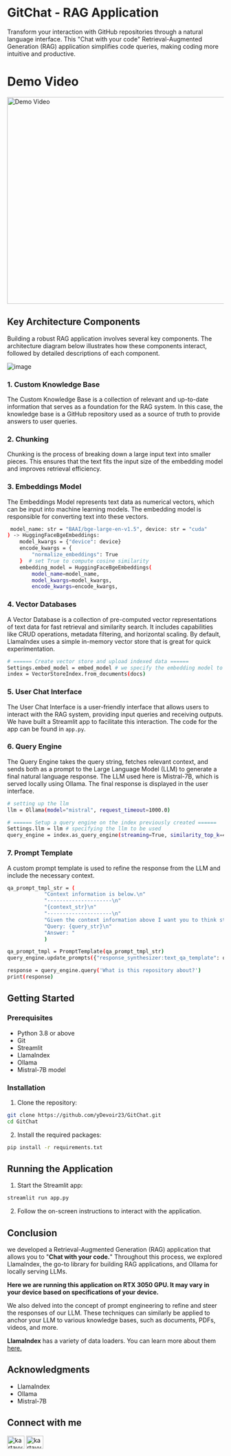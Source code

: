 # GitChat - RAG Application

Transform your interaction with GitHub repositories through a natural language interface. This "Chat with your code" Retrieval-Augmented Generation (RAG) application simplifies code queries, making coding more intuitive and productive.

# Demo Video

<a href="https://www.youtube.com/watch?v=5A47-m0MWiM" target="_blank">
  <img src="https://img.youtube.com/vi/5A47-m0MWiM/0.jpg" alt="Demo Video" style="width:866px;height:480px;">
</a>


## Key Architecture Components

Building a robust RAG application involves several key components. The architecture diagram below illustrates how these components interact, followed by detailed descriptions of each component.

![image](https://github.com/Devoir23/GitChat/assets/83571014/f0df37da-b5a7-4487-bb04-f0e60ea4ab61)


### 1. Custom Knowledge Base

The Custom Knowledge Base is a collection of relevant and up-to-date information that serves as a foundation for the RAG system. In this case, the knowledge base is a GitHub repository used as a source of truth to provide answers to user queries.

### 2. Chunking

Chunking is the process of breaking down a large input text into smaller pieces. This ensures that the text fits the input size of the embedding model and improves retrieval efficiency.

### 3. Embeddings Model

The Embeddings Model represents text data as numerical vectors, which can be input into machine learning models. The embedding model is responsible for converting text into these vectors.
```bash
 model_name: str = "BAAI/bge-large-en-v1.5", device: str = "cuda"
) -> HuggingFaceBgeEmbeddings:
    model_kwargs = {"device": device}
    encode_kwargs = {
        "normalize_embeddings": True
    }  # set True to compute cosine similarity
    embedding_model = HuggingFaceBgeEmbeddings(
        model_name=model_name,
        model_kwargs=model_kwargs,
        encode_kwargs=encode_kwargs,
```

### 4. Vector Databases

A Vector Database is a collection of pre-computed vector representations of text data for fast retrieval and similarity search. It includes capabilities like CRUD operations, metadata filtering, and horizontal scaling. By default, LlamaIndex uses a simple in-memory vector store that is great for quick experimentation.
```bash
# ====== Create vector store and upload indexed data ======
Settings.embed_model = embed_model # we specify the embedding model to be used
index = VectorStoreIndex.from_documents(docs)
```

### 5. User Chat Interface

The User Chat Interface is a user-friendly interface that allows users to interact with the RAG system, providing input queries and receiving outputs. We have built a Streamlit app to facilitate this interaction. The code for the app can be found in `app.py`.

### 6. Query Engine

The Query Engine takes the query string, fetches relevant context, and sends both as a prompt to the Large Language Model (LLM) to generate a final natural language response. The LLM used here is Mistral-7B, which is served locally using Ollama. The final response is displayed in the user interface.
```bash
# setting up the llm
llm = Ollama(model="mistral", request_timeout=1000.0) 

# ====== Setup a query engine on the index previously created ======
Settings.llm = llm # specifying the llm to be used
query_engine = index.as_query_engine(streaming=True, similarity_top_k=4)
```

### 7. Prompt Template

A custom prompt template is used to refine the response from the LLM and include the necessary context.
```bash
qa_prompt_tmpl_str = (
            "Context information is below.\n"
            "---------------------\n"
            "{context_str}\n"
            "---------------------\n"
            "Given the context information above I want you to think step by step to answer the query in a crisp manner, incase case you don't know the answer say 'I don't know!'.\n"
            "Query: {query_str}\n"
            "Answer: "
            )

qa_prompt_tmpl = PromptTemplate(qa_prompt_tmpl_str)
query_engine.update_prompts({"response_synthesizer:text_qa_template": qa_prompt_tmpl})

response = query_engine.query('What is this repository about?')
print(response)
```
## Getting Started

### Prerequisites

- Python 3.8 or above
- Git
- Streamlit
- LlamaIndex
- Ollama
- Mistral-7B model

### Installation
1. Clone the repository:
```bash 
git clone https://github.com/yDevoir23/GitChat.git
cd GitChat
```
2. Install the required packages:
```bash
pip install -r requirements.txt
```
## Running the Application
1. Start the Streamlit app:
```bash
streamlit run app.py
```
2. Follow the on-screen instructions to interact with the application.

## Conclusion

we developed a Retrieval-Augmented Generation (RAG) application that allows you to "**Chat with your code.**" Throughout this process, we explored LlamaIndex, the go-to library for building RAG applications, and Ollama for locally serving LLMs.

**Here we are running this application on RTX 3050 GPU. It may vary in your device based on specifications of your device.**

We also delved into the concept of prompt engineering to refine and steer the responses of our LLM. These techniques can similarly be applied to anchor your LLM to various knowledge bases, such as documents, PDFs, videos, and more.

**LlamaIndex** has a variety of data loaders. You can learn more about them [here.](https://docs.llamaindex.ai/en/stable/understanding/loading/loading/)
   
## Acknowledgments
- LlamaIndex
- Ollama
- Mistral-7B

## Connect with me
<p align="left">
<a href="https://twitter.com/kartavyarb" target="blank"><img align="center" src="https://raw.githubusercontent.com/rahuldkjain/github-profile-readme-generator/master/src/images/icons/Social/twitter.svg" alt="kartavyarb" height="30" width="40" /></a>
<a href="https://instagram.com/kartavya.here" target="blank"><img align="center" src="https://raw.githubusercontent.com/rahuldkjain/github-profile-readme-generator/master/src/images/icons/Social/instagram.svg" alt="kartavya.here" height="30" width="40" /></a>
</p>
